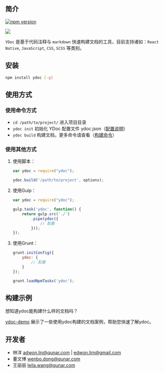 ## 简介

[![npm version](https://badge.fury.io/js/ydoc.svg)](http://badge.fury.io/js/ydoc)

![](https://nodei.co/npm/ydoc.png?downloads=true&downloadRank=true&stars=true)

`YDoc` 是基于代码注释与 `markdown` 快速构建文档的工具，目前支持诸如：`React Native`, `JavaScript`, `CSS`, `SCSS` 等类别。

## 安装

```bash
npm install ydoc [-g]
```

## 使用方式

### 使用命令方式

* `cd /path/to/project/` 进入项目目录
* `ydoc init` 初始化 YDoc 配置文件 ydoc.json（[配置说明](./usage.html#配置文件)）
* `ydoc build` 构建文档，更多命令请查看（[构建命令](./usage.html#构建命令)）


### 使用其他方式

1. 使用脚本：

    ```javascript
    var ydoc = require("ydoc");

    ydoc.build('/path/to/project', options);
    ```

2. 使用Gulp：

    ```javascript
    var ydoc = require("ydoc");

    gulp.task('ydoc', function() {
        return gulp.src('./')
            .pipe(ydoc({
                // 配置
            }));
    });
    ```

3. 使用Grunt：

    ```javascript
    grunt.initConfig({
        ydoc: {
            // 配置
        }
    });

    grunt.loadNpmTasks('ydoc');
    ```

## 构建示例

想知道ydoc能构建什么样的文档吗？

[ydoc-demo](https://github.com/YMFE/ydoc-demo) 展示了一些使用ydoc构建的文档案例，帮助您快速了解ydoc。


## 开发者

* 林洋 <adwon.lin@qunar.com> | <edwon.lim@gmail.com>
* 董文博 <wenbo.dong@qunar.com>
* 王丽丽 <leila.wang@qunar.com>

